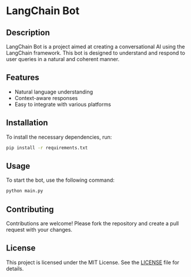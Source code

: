 # LangChain Bot

## Description
LangChain Bot is a project aimed at creating a conversational AI using the LangChain framework. This bot is designed to understand and respond to user queries in a natural and coherent manner.

## Features
- Natural language understanding
- Context-aware responses
- Easy to integrate with various platforms

## Installation
To install the necessary dependencies, run:
```bash
pip install -r requirements.txt
```

## Usage
To start the bot, use the following command:
```bash
python main.py
```

## Contributing
Contributions are welcome! Please fork the repository and create a pull request with your changes.

## License
This project is licensed under the MIT License. See the [LICENSE](LICENSE) file for details.
